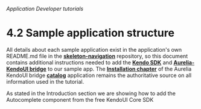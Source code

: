 _Application Developer tutorials_
# 4.2 Sample application structure

All details about each sample application exist in the application's own README.md file in the **[skeleton-navigation](https://github.com/aurelia/skeleton-navigation)** repository, so this document contains additional instructions needed to add the **[Kendo SDK](http://www.telerik.com/download/kendo-ui-core)** and **[Aurelia-KendoUI bridge](https://www.npmjs.com/package/aurelia-kendoui-bridge)** to our sample app. The **[Installation chapter](http://aurelia-ui-toolkits.github.io/demo-kendo/#/installation)** of the Aurelia KendoUI bridge **[catalog](http://aurelia-ui-toolkits.github.io/demo-kendo)** application remains the authoritative source on all information used in the tutorial.

As stated in the Introduction section we are showing how to add the Autocomplete component from the free KendoUI Core SDK